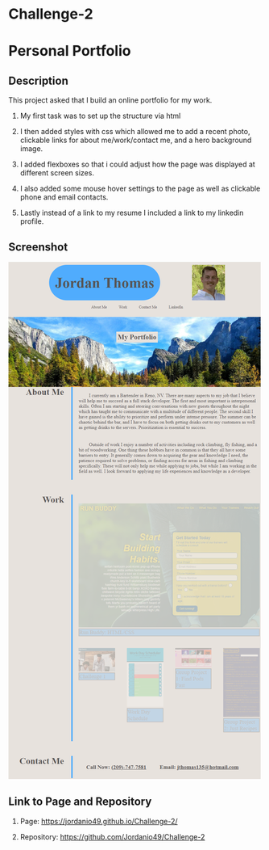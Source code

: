 # Challenge-2

# Personal Portfolio

## **Description**

This project asked that I build an online portfolio for my work.

1. My first task was to set up the structure via html

2. I then added styles with css which allowed me to add a recent photo, clickable links for about me/work/contact me, and a hero background image.

3. I added flexboxes so that i could adjust how the page was displayed at different screen sizes.

4. I also added some mouse hover settings to the page as well as clickable phone and email contacts.

5. Lastly instead of a link to my resume I included a link to my linkedin profile.

## **Screenshot**

![Screenshot of My Portfolio](assets/images/new-portfolio-screenshot.png)

## **Link to Page and Repository**

1. Page:  https://jordanio49.github.io/Challenge-2/

2. Repository: https://github.com/Jordanio49/Challenge-2